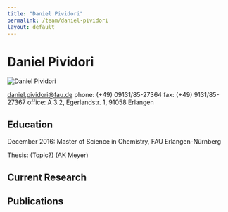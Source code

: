 ```yaml
---
title: "Daniel Pividori"
permalink: /team/daniel-pividori
layout: default
---
```


# Daniel Pividori

![Daniel Pividori](/assets/img/dp_page.jpg)
 
[daniel.pividori@fau.de](mailto:daniel.pividori@fau.de)
phone: (+49) 09131/85-27364
fax:  (+49) 9131/85-27367
office: A 3.2, Egerlandstr. 1, 91058 Erlangen

## Education

December 2016:
Master of Science in Chemistry, FAU Erlangen-Nürnberg

Thesis: (Topic?) (AK Meyer)

## Current Research


## Publications

